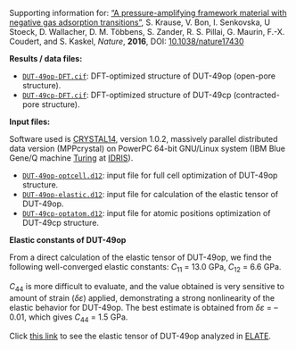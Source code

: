 Supporting information for: [“A pressure-amplifying framework material with negative gas adsorption transitions”](http://dx.doi.org/10.1038/nature17430), S. Krause, V. Bon, I. Senkovska, U Stoeck, D. Wallacher, D. M. Többens, S. Zander, R. S. Pillai, G. Maurin, F.-X. Coudert, and S. Kaskel, _Nature_, **2016**, DOI: [10.1038/nature17430](http://dx.doi.org/10.1038/nature17430)

**Results / data files:**

- [`DUT-49op-DFT.cif`](DUT-49op-DFT.cif): DFT-optimized structure of DUT-49op (open-pore structure).
- [`DUT-49cp-DFT.cif`](DUT-49cp-DFT.cif): DFT-optimized structure of DUT-49cp (contracted-pore structure).


**Input files:**

Software used is [CRYSTAL14](http://www.crystal.unito.it/), version 1.0.2, massively parallel distributed data version (MPPcrystal) on PowerPC  64-bit GNU/Linux system (IBM Blue Gene/Q machine [Turing](http://www.idris.fr/eng/turing/turing-presentation-eng.html) at [IDRIS](http://www.idris.fr/eng/)).

- [`DUT-49op-optcell.d12`](DUT-49op-optcell.d12): input file for full cell optimization of DUT-49op structure.
- [`DUT-49op-elastic.d12`](DUT-49op-elastic.d12): input file for calculation of the elastic tensor of DUT-49op.
- [`DUT-49cp-optatom.d12`](DUT-49cp-optatom.d12): input file for atomic positions optimization of DUT-49cp structure.


**Elastic constants of DUT-49op**

From a direct calculation of the elastic tensor of DUT-49op, we find the following well-converged elastic constants: _C_<sub>11</sub> = 13.0 GPa, _C_<sub>12</sub> = 6.6 GPa.

_C_<sub>44</sub> is more difficult to evaluate, and the value obtained is very sensitive to amount of strain (_δε_) applied, demonstrating a strong nonlinearity of the elastic behavior for DUT-49op. The best estimate is obtained from _δε_ = –0.01, which gives _C_<sub>44</sub> = 1.5 GPa.

<script language="javascript">
function DoPost(){
  $.post("http://progs.coudert.name/elate", { sysname: "DUT-49op", matrix: "13.0  6.6  6.6    0   0   0\n     13.0  6.6    0   0   0\n          13.0    0   0   0\n                1.5   0   0\n                    1.5   0\n                        1.5" } );
}
</script>

Click <a href="javascript:DoPost()">this link</a> to see the elastic tensor of DUT-49op analyzed in [ELATE](http://progs.coudert.name/elate).

